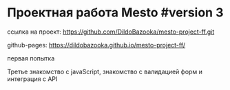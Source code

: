 # Проектная работа Mesto #version 3

ссылка на проект: https://github.com/DildoBazooka/mesto-project-ff.git

github-pages: https://dildobazooka.github.io/mesto-project-ff/

первая попытка

Третье знакомство с javaScript, знакомство с валидацией форм и интеграция с API

